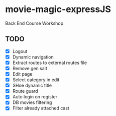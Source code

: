 # movie-magic-expressJS
Back End Course Workshop

## TODO
- [x] Logout
- [x] Dynamic navigation
- [x] Extract routes to external routes file
- [x] Remove gen salt
- [x] Edit page
- [x] Select category in edit
- [x] SHoe dynamic title 
- [x] Route guard
- [x] Auto login on register
- [x] DB movies filtering
- [x] Filter already attached cast
